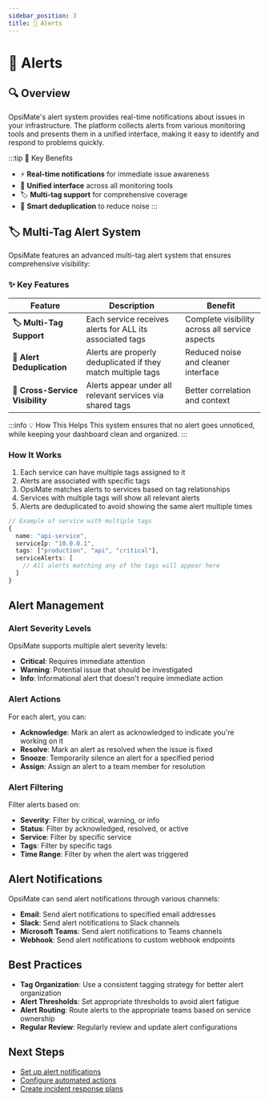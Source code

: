 ```yaml
---
sidebar_position: 3
title: 🚨 Alerts
---
```


# 🚨 Alerts

## 🔍 Overview

OpsiMate's alert system provides real-time notifications about issues in your infrastructure. The platform collects alerts from various monitoring tools and presents them in a unified interface, making it easy to identify and respond to problems quickly.

:::tip 🎯 Key Benefits
- ⚡ **Real-time notifications** for immediate issue awareness
- 🔗 **Unified interface** across all monitoring tools
- 🏷️ **Multi-tag support** for comprehensive coverage
- 🚫 **Smart deduplication** to reduce noise
:::

## 🏷️ Multi-Tag Alert System

OpsiMate features an advanced multi-tag alert system that ensures comprehensive visibility:

### ✨ Key Features

| Feature | Description | Benefit |
|---------|-------------|----------|
| **🏷️ Multi-Tag Support** | Each service receives alerts for ALL its associated tags | Complete visibility across all service aspects |
| **🚫 Alert Deduplication** | Alerts are properly deduplicated if they match multiple tags | Reduced noise and cleaner interface |
| **🔗 Cross-Service Visibility** | Alerts appear under all relevant services via shared tags | Better correlation and context |

:::info 💡 How This Helps
This system ensures that no alert goes unnoticed, while keeping your dashboard clean and organized.
:::

### How It Works

1. Each service can have multiple tags assigned to it
2. Alerts are associated with specific tags
3. OpsiMate matches alerts to services based on tag relationships
4. Services with multiple tags will show all relevant alerts
5. Alerts are deduplicated to avoid showing the same alert multiple times

```typescript
// Example of service with multiple tags
{
  name: "api-service",
  serviceIp: "10.0.0.1",
  tags: ["production", "api", "critical"],
  serviceAlerts: [
    // All alerts matching any of the tags will appear here
  ]
}
```

## Alert Management

### Alert Severity Levels

OpsiMate supports multiple alert severity levels:

- **Critical**: Requires immediate attention
- **Warning**: Potential issue that should be investigated
- **Info**: Informational alert that doesn't require immediate action

### Alert Actions

For each alert, you can:

- **Acknowledge**: Mark an alert as acknowledged to indicate you're working on it
- **Resolve**: Mark an alert as resolved when the issue is fixed
- **Snooze**: Temporarily silence an alert for a specified period
- **Assign**: Assign an alert to a team member for resolution

### Alert Filtering

Filter alerts based on:

- **Severity**: Filter by critical, warning, or info
- **Status**: Filter by acknowledged, resolved, or active
- **Service**: Filter by specific service
- **Tags**: Filter by specific tags
- **Time Range**: Filter by when the alert was triggered

## Alert Notifications

OpsiMate can send alert notifications through various channels:

- **Email**: Send alert notifications to specified email addresses
- **Slack**: Send alert notifications to Slack channels
- **Microsoft Teams**: Send alert notifications to Teams channels
- **Webhook**: Send alert notifications to custom webhook endpoints

## Best Practices

- **Tag Organization**: Use a consistent tagging strategy for better alert organization
- **Alert Thresholds**: Set appropriate thresholds to avoid alert fatigue
- **Alert Routing**: Route alerts to the appropriate teams based on service ownership
- **Regular Review**: Regularly review and update alert configurations

## Next Steps

- [Set up alert notifications](../monitoring/setting-up-alerts)
- [Configure automated actions](../features/actions)
- [Create incident response plans](../features/incident-response)
